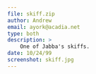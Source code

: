 ```yaml
---
file: skiff.zip
author: Andrew
email: ayork@acadia.net
type: both
description: >
    One of Jabba's skiffs.
date: 10/24/99
screenshot: skiff.jpg
---
```


